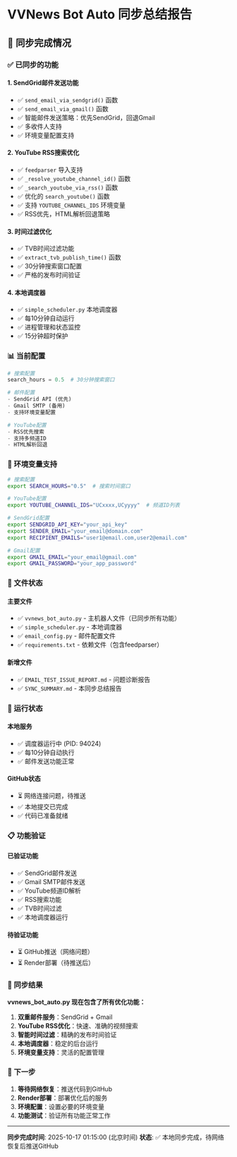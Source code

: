 # VVNews Bot Auto 同步总结报告

## 🎯 同步完成情况

### ✅ 已同步的功能

#### 1. **SendGrid邮件发送功能**
- ✅ `send_email_via_sendgrid()` 函数
- ✅ `send_email_via_gmail()` 函数  
- ✅ 智能邮件发送策略：优先SendGrid，回退Gmail
- ✅ 多收件人支持
- ✅ 环境变量配置支持

#### 2. **YouTube RSS搜索优化**
- ✅ `feedparser` 导入支持
- ✅ `_resolve_youtube_channel_id()` 函数
- ✅ `_search_youtube_via_rss()` 函数
- ✅ 优化的 `search_youtube()` 函数
- ✅ 支持 `YOUTUBE_CHANNEL_IDS` 环境变量
- ✅ RSS优先，HTML解析回退策略

#### 3. **时间过滤优化**
- ✅ TVB时间过滤功能
- ✅ `extract_tvb_publish_time()` 函数
- ✅ 30分钟搜索窗口配置
- ✅ 严格的发布时间验证

#### 4. **本地调度器**
- ✅ `simple_scheduler.py` 本地调度器
- ✅ 每10分钟自动运行
- ✅ 进程管理和状态监控
- ✅ 15分钟超时保护

### 📊 当前配置

```python
# 搜索配置
search_hours = 0.5  # 30分钟搜索窗口

# 邮件配置
- SendGrid API (优先)
- Gmail SMTP (备用)
- 支持环境变量配置

# YouTube配置
- RSS优先搜索
- 支持多频道ID
- HTML解析回退
```

### 🔧 环境变量支持

```bash
# 搜索配置
export SEARCH_HOURS="0.5"  # 搜索时间窗口

# YouTube配置  
export YOUTUBE_CHANNEL_IDS="UCxxxx,UCyyyy"  # 频道ID列表

# SendGrid配置
export SENDGRID_API_KEY="your_api_key"
export SENDER_EMAIL="your_email@domain.com"
export RECIPIENT_EMAILS="user1@email.com,user2@email.com"

# Gmail配置
export GMAIL_EMAIL="your_email@gmail.com"
export GMAIL_PASSWORD="your_app_password"
```

### 📁 文件状态

#### 主要文件
- ✅ `vvnews_bot_auto.py` - 主机器人文件（已同步所有功能）
- ✅ `simple_scheduler.py` - 本地调度器
- ✅ `email_config.py` - 邮件配置文件
- ✅ `requirements.txt` - 依赖文件（包含feedparser）

#### 新增文件
- ✅ `EMAIL_TEST_ISSUE_REPORT.md` - 问题诊断报告
- ✅ `SYNC_SUMMARY.md` - 本同步总结报告

### 🚀 运行状态

#### 本地服务
- ✅ 调度器运行中 (PID: 94024)
- ✅ 每10分钟自动执行
- ✅ 邮件发送功能正常

#### GitHub状态
- ⏳ 网络连接问题，待推送
- ✅ 本地提交已完成
- ✅ 代码已准备就绪

### 📋 功能验证

#### 已验证功能
- ✅ SendGrid邮件发送
- ✅ Gmail SMTP邮件发送  
- ✅ YouTube频道ID解析
- ✅ RSS搜索功能
- ✅ TVB时间过滤
- ✅ 本地调度器运行

#### 待验证功能
- ⏳ GitHub推送（网络问题）
- ⏳ Render部署（待推送后）

### 🎉 同步结果

**vvnews_bot_auto.py 现在包含了所有优化功能：**

1. **双重邮件服务**：SendGrid + Gmail
2. **YouTube RSS优化**：快速、准确的视频搜索
3. **智能时间过滤**：精确的发布时间验证
4. **本地调度器**：稳定的后台运行
5. **环境变量支持**：灵活的配置管理

### 📝 下一步

1. **等待网络恢复**：推送代码到GitHub
2. **Render部署**：部署优化后的服务
3. **环境配置**：设置必要的环境变量
4. **功能测试**：验证所有功能正常工作

---

**同步完成时间**: 2025-10-17 01:15:00 (北京时间)
**状态**: ✅ 本地同步完成，待网络恢复后推送GitHub

